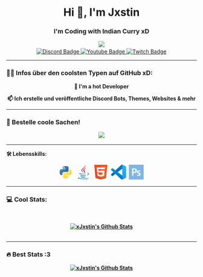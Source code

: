 <h1 align="center">Hi 👋, I'm Jxstin</h1>
<h3 align="center">I'm Coding with Indian Curry xD</h3>
<div id="header" align="center">
  <img src="https://media.giphy.com/media/JRHOTBJaHLhN2NYVDY/giphy.gif" width="175"/>
</div>
<div id="badges" align="center">
  <a href="https://discord.com/users/1039241552146477106">
    <img src="https://img.shields.io/badge/Discord-informational?logo=discord&logoColor=white&style=for-the-badge" alt="Discord Badge"/>
  </a>
  <a href="https://wh4telistde.net">
    <img src="https://img.shields.io/badge/YouTube-red?style=for-the-badge&logo=youtube&logoColor=white" alt="Youtube Badge"/>
  </a>
  <a href="https://www.twitch.tv/wh4telistde">
    <img src="https://img.shields.io/badge/twitch-blueviolet?logo=twitch&logoColor=white&style=for-the-badge" alt="Twitch Badge"/>
  </a>
</div>

---

### :woman_technologist: Infos über den coolsten Typen auf GitHub xD:
<p align="center"><b>👋 I'm a hot Developer<b/><p/>
<p align="center"><b>📫 Ich erstelle und veröffentliche Discord Bots, Themes, Websites & mehr<b/><p/>

---

### 🛒 Bestelle coole Sachen!
<p align="center"><img src="https://discord.c99.nl/widget/theme-4/1039241552146477106.png"><p/>

---

:hammer_and_wrench: Lebensskills:
<div align="center">
  <img src="https://github.com/devicons/devicon/blob/master/icons/python/python-original.svg" title="Python" alt="Python" width="40" height="40"/>&nbsp;
  <img src="https://github.com/devicons/devicon/blob/master/icons/java/java-original.svg" title="Java" alt="Java" width="40" height="40"/>&nbsp;
  <img src="https://github.com/devicons/devicon/blob/master/icons/html5/html5-original.svg" title="HTML" alt="HTML" width="40" height="40"/>&nbsp;
  <img src="https://github.com/devicons/devicon/blob/master/icons/vscode/vscode-original.svg" title="VisualStudioCode" alt="VisualStudioCode" width="40" height="40"/>&nbsp;
  <img src="https://github.com/devicons/devicon/blob/master/icons/photoshop/photoshop-plain.svg" title="Photoshop" alt="Photoshop" width="40" height="40"/>&nbsp;
</div>

---

### 💻 Cool Stats:
  <br/>
  <p align="center">
    <a href="https://github.com/xJxstin"><img alt="xJxstin's Github Stats" src="https://github-readme-stats.vercel.app/api?username=xJxstin&show_icons=true&count_private=true&theme=ayu-mirage" height="192px"/></a>
<br/>
  &nbsp;
  
  ---
  
  ### :fire: Best Stats :3
  <p align="center">
      <a href="https://github.com/xJxstin"><img alt="xJxstin's Github Stats" src="http://github-readme-streak-stats.herokuapp.com?user=xJxstin&theme=ayu-mirage" height="192px"/></a>
  </p>

